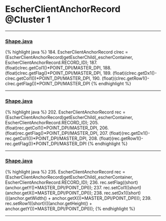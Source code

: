 # EscherClientAnchorRecord @Cluster 1

***

### [Shape.java](https://searchcode.com/codesearch/view/97394276/)
{% highlight java %}
184. EscherClientAnchorRecord clrec = (EscherClientAnchorRecord)getEscherChild(_escherContainer, EscherClientAnchorRecord.RECORD_ID);
187.     (float)clrec.getCol1()*POINT_DPI/MASTER_DPI,
188.     (float)clrec.getFlag()*POINT_DPI/MASTER_DPI,
189.     (float)(clrec.getDx1()-clrec.getCol1())*POINT_DPI/MASTER_DPI,
190.     (float)(clrec.getRow1()-clrec.getFlag())*POINT_DPI/MASTER_DPI
{% endhighlight %}

***

### [Shape.java](https://searchcode.com/codesearch/view/97394276/)
{% highlight java %}
202. EscherClientAnchorRecord rec = (EscherClientAnchorRecord)getEscherChild(_escherContainer, EscherClientAnchorRecord.RECORD_ID);
205.     (float)rec.getCol1()*POINT_DPI/MASTER_DPI,
206.     (float)rec.getFlag()*POINT_DPI/MASTER_DPI,
207.     (float)(rec.getDx1()-rec.getCol1())*POINT_DPI/MASTER_DPI,
208.     (float)(rec.getRow1()-rec.getFlag())*POINT_DPI/MASTER_DPI
{% endhighlight %}

***

### [Shape.java](https://searchcode.com/codesearch/view/97394276/)
{% highlight java %}
235. EscherClientAnchorRecord rec = (EscherClientAnchorRecord)getEscherChild(_escherContainer, EscherClientAnchorRecord.RECORD_ID);
236. rec.setFlag((short)(anchor.getY()*MASTER_DPI/POINT_DPI));
237. rec.setCol1((short)(anchor.getX()*MASTER_DPI/POINT_DPI));
238. rec.setDx1((short)(((anchor.getWidth() + anchor.getX())*MASTER_DPI/POINT_DPI)));
239. rec.setRow1((short)(((anchor.getHeight() + anchor.getY())*MASTER_DPI/POINT_DPI)));
{% endhighlight %}

***

